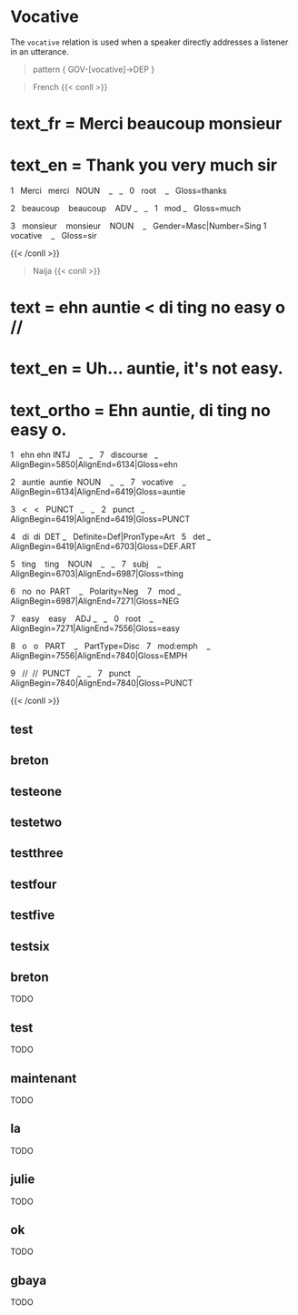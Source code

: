 # Vocative
The `vocative` relation is used when a speaker directly addresses a listener in an utterance.
 

> pattern { GOV-[vocative]->DEP }

> French
{{< conll >}}

# text_fr = Merci beaucoup monsieur

# text_en = Thank you very much sir

1   Merci   merci   NOUN    _   _   0   root    _   Gloss=thanks

2   beaucoup    beaucoup    ADV _   _   1   mod _   Gloss=much

3   monsieur    monsieur    NOUN    _   Gender=Masc|Number=Sing 1   vocative    _   Gloss=sir

{{< /conll >}}


> Naija
{{< conll >}}

# text = ehn auntie < di ting no easy o //

# text_en = Uh... auntie, it's not easy.

# text_ortho = Ehn auntie, di ting no easy o.

1   ehn ehn INTJ    _   _   7   discourse   _   AlignBegin=5850|AlignEnd=6134|Gloss=ehn

2   auntie  auntie  NOUN    _   _   7   vocative    _   AlignBegin=6134|AlignEnd=6419|Gloss=auntie

3   <   <   PUNCT   _   _   2   punct   _   AlignBegin=6419|AlignEnd=6419|Gloss=PUNCT

4   di  di  DET _   Definite=Def|PronType=Art   5   det _   AlignBegin=6419|AlignEnd=6703|Gloss=DEF.ART

5   ting    ting    NOUN    _   _   7   subj    _   AlignBegin=6703|AlignEnd=6987|Gloss=thing

6   no  no  PART    _   Polarity=Neg    7   mod _   AlignBegin=6987|AlignEnd=7271|Gloss=NEG

7   easy    easy    ADJ _   _   0   root    _   AlignBegin=7271|AlignEnd=7556|Gloss=easy

8   o   o   PART    _   PartType=Disc   7   mod:emph    _   AlignBegin=7556|AlignEnd=7840|Gloss=EMPH

9   //  //  PUNCT   _   _   7   punct   _   AlignBegin=7840|AlignEnd=7840|Gloss=PUNCT

{{< /conll >}}
## test 



## breton 



## testeone 



## testetwo 



## testthree 



## testfour 



## testfive 



## testsix 



## breton

 TODO 


## test

 TODO 


## maintenant

 TODO 


## la

 TODO 


## julie

TODO 



## ok

TODO 



## gbaya

TODO 

